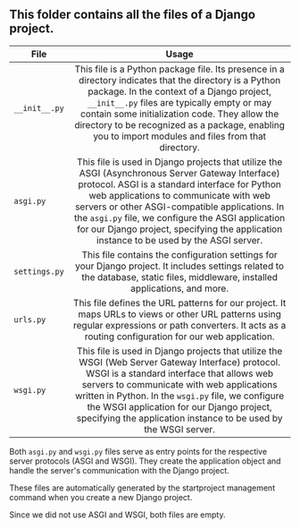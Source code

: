## This folder contains all the files of a Django project.

| File          | Usage         |
| ------------- |:-------------:|
| `__init__.py` | This file is a Python package file. Its presence in a directory indicates that the directory is a Python package. In the context of a Django project, `__init__.py` files are typically empty or may contain some initialization code. They allow the directory to be recognized as a package, enabling you to import modules and files from that directory. |
| `asgi.py`     | This file is used in Django projects that utilize the ASGI (Asynchronous Server Gateway Interface) protocol. ASGI is a standard interface for Python web applications to communicate with web servers or other ASGI-compatible applications. In the `asgi.py` file, we configure the ASGI application for our Django project, specifying the application instance to be used by the ASGI server. |
| `settings.py` | This file contains the configuration settings for your Django project. It includes settings related to the database, static files, middleware, installed applications, and more. |
| `urls.py`     | This file defines the URL patterns for our project. It maps URLs to views or other URL patterns using regular expressions or path converters. It acts as a routing configuration for our web application. |
| `wsgi.py`     | This file is used in Django projects that utilize the WSGI (Web Server Gateway Interface) protocol. WSGI is a standard interface that allows web servers to communicate with web applications written in Python. In the `wsgi.py` file, we configure the WSGI application for our Django project, specifying the application instance to be used by the WSGI server. |

Both `asgi.py` and `wsgi.py` files serve as entry points for the respective server protocols (ASGI and WSGI). They create the application object and handle the server's communication with the Django project.

These files are automatically generated by the startproject management command when you create a new Django project.

Since we did not use ASGI and WSGI, both files are empty.
